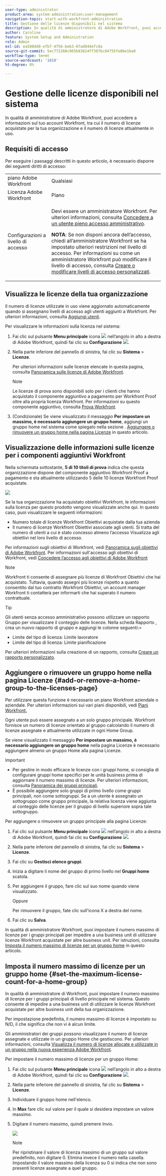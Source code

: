 ```yaml
---
user-type: administrator
product-area: system-administration;user-management
navigation-topic: start-with-workfront-administration
title: Gestione delle licenze disponibili nel sistema
description: In qualità di amministratore di Adobe Workfront, puoi accedere a informazioni sul tuo account Workfront, tra cui il numero di licenze acquistate per la tua organizzazione e il numero di licenze attualmente in uso.
author: Caroline
feature: System Setup and Administration
role: Admin
exl-id: ea580dd0-efb7-4f56-beb3-07ad044efc8a
source-git-commit: 5ec772260c965b83824ff307bc84755fe06e1ba0
workflow-type: tm+mt
source-wordcount: '1018'
ht-degree: 0%

---
```


# Gestione delle licenze disponibili nel sistema

In qualità di amministratore di Adobe Workfront, puoi accedere a informazioni sul tuo account Workfront, tra cui il numero di licenze acquistate per la tua organizzazione e il numero di licenze attualmente in uso.

## Requisiti di accesso

Per eseguire i passaggi descritti in questo articolo, è necessario disporre dei seguenti diritti di accesso:

<table style="table-layout:auto">
 <col> 
 <col> 
 <tbody> 
  <tr> 
   <td role="rowheader">piano Adobe Workfront</td> 
   <td>Qualsiasi</td> 
  </tr> 
  <tr> 
   <td role="rowheader">Licenza Adobe Workfront</td> 
   <td>Piano</td> 
  </tr> 
  <tr> 
   <td role="rowheader">Configurazioni a livello di accesso</td> 
   <td> <p>Devi essere un amministratore Workfront. Per ulteriori informazioni, consulta <a href="../../administration-and-setup/add-users/configure-and-grant-access/grant-a-user-full-administrative-access.md" class="MCXref xref">Concedere a un utente pieno accesso amministrativo</a>.</p> <p><b>NOTA</b>: Se non disponi ancora dell’accesso, chiedi all’amministratore Workfront se ha impostato ulteriori restrizioni nel livello di accesso. Per informazioni su come un amministratore Workfront può modificare il livello di accesso, consulta <a href="../../administration-and-setup/add-users/configure-and-grant-access/create-modify-access-levels.md" class="MCXref xref">Creare o modificare livelli di accesso personalizzati</a>.</p> </td> 
  </tr> 
 </tbody> 
</table>

## Visualizza le licenze della tua organizzazione

Il numero di licenze utilizzate in uso viene aggiornato automaticamente quando si assegnano livelli di accesso agli utenti aggiunti a Workfront. Per ulteriori informazioni, consulta [Aggiungi utenti](../../administration-and-setup/add-users/create-and-manage-users/add-users.md).

Per visualizzare le informazioni sulla licenza nel sistema:

1. Fai clic sul pulsante **Menu principale** icona ![](assets/main-menu-icon.png) nell’angolo in alto a destra di Adobe Workfront, quindi fai clic su **Configurazione** ![](assets/gear-icon-settings.png).

1. Nella parte inferiore del pannello di sinistra, fai clic su **Sistema** > **Licenze**.

   Per ulteriori informazioni sulle licenze elencate in questa pagina, consulta [Panoramica sulle licenze di Adobe Workfront](../../administration-and-setup/add-users/access-levels-and-object-permissions/wf-licenses.md).

   >[!NOTE]
   >
   >Le licenze di prova sono disponibili solo per i clienti che hanno acquistato il componente aggiuntivo a pagamento per Workfront Proof oltre alla propria licenza Workfront. Per informazioni su questo componente aggiuntivo, consulta [Prova Workfront](../../workfront-proof/workfront-proof.md).

1. (Condizionale) Se viene visualizzato il messaggio **Per impostare un massimo, è necessario aggiungere un gruppo home**, aggiungi un gruppo home nel sistema come spiegato nella sezione . [Aggiungere o rimuovere un gruppo home nella pagina Licenze](#add-or-remove-a-home-group-to-the-licenses-page) in questo articolo.

## Visualizzazione delle informazioni sulle licenze per i componenti aggiuntivi Workfront

Nella schermata sottostante, **5 di 10 titoli di prova** indica che questa organizzazione dispone del componente aggiuntivo Workfront Proof a pagamento e sta attualmente utilizzando 5 delle 10 licenze Workfront Proof acquistate.

![](assets/updated-licenses-page.png)

Se la tua organizzazione ha acquistato obiettivi Workfront, le informazioni sulla licenza per questo prodotto vengono visualizzate anche qui. In questo caso, puoi visualizzare le seguenti informazioni:

* Numero totale di licenze Workfront Obiettivi acquistate dalla tua azienda
* Il numero di licenze Workfront Obiettivi associate agli utenti. Si tratta del numero di utenti a cui è stato concesso almeno l’accesso Visualizza agli obiettivi nel loro livello di accesso.

Per informazioni sugli obiettivi di Workfront, vedi [Panoramica sugli obiettivi di Adobe Workfront](../../workfront-goals/goal-management/wf-goals-overview.md). Per informazioni sull&#39;accesso agli obiettivi di Workfront, vedi [Concedere l’accesso agli obiettivi di Adobe Workfront](../../administration-and-setup/add-users/configure-and-grant-access/grant-access-goals.md)

>[!NOTE]
>
>Workfront ti consente di assegnare più licenze di Workfront Obiettivi che hai acquistato. Tuttavia, quando assegni più licenze rispetto a quanto consentito dal tuo contratto Workfront Obiettivi, un account manager Workfront ti contatterà per informarti che hai superato il numero contrattuale.

<!--
If an organization has other paid add-on products, their license information also displays here. If the organization doesn't have any paid add-on products, nothing displays here. (Drafted this because not sure this is accurate: Scenario Planner is an add-on product and its licenses are not displayed there.)
-->

>[!TIP]
>
>Gli utenti senza accesso amministrativo possono utilizzare un rapporto Gruppo per visualizzare il conteggio delle licenze. Nella scheda Rapporto , crea un nuovo rapporto di gruppo e aggiungi le colonne seguenti:>
>* Limite del tipo di licenza: Limite lavoratore
>* Limite del tipo di licenza: Limite pianificazione
>
>Per ulteriori informazioni sulla creazione di un rapporto, consulta [Creare un rapporto personalizzato](../../reports-and-dashboards/reports/creating-and-managing-reports/create-custom-report.md).

## Aggiungere o rimuovere un gruppo home nella pagina Licenze {#add-or-remove-a-home-group-to-the-licenses-page}

Per utilizzare questa funzione è necessario un piano Workfront aziendale o aziendale. Per ulteriori informazioni sui vari piani disponibili, vedi [Piani Workfront.](https://www.workfront.com/plans)

Ogni utente può essere assegnato a un solo gruppo principale. Workfront fornisce un numero di licenze orientato al gruppo calcolando il numero di licenze assegnate e attualmente utilizzate in ogni Home Group.

Se viene visualizzato il messaggio **Per impostare un massimo, è necessario aggiungere un gruppo home** nella pagina Licenze è necessario aggiungere almeno un gruppo Home alla pagina Licenze.

>[!IMPORTANT]
>
>* Per gestire in modo efficace le licenze con i gruppi home, si consiglia di configurare gruppi home specifici per le unità business prima di aggiornare il numero massimo di licenze. Per ulteriori informazioni, consulta [Panoramica dei gruppi principali](../../administration-and-setup/manage-groups/groups-overview/home-groups.md).
>* È possibile aggiungere solo gruppi di primo livello come gruppi principali, non come sottogruppi. Se a un utente è assegnato un sottogruppo come gruppo principale, la relativa licenza viene aggiunta al conteggio delle licenze per il gruppo di livello superiore sopra tale sottogruppo.
>


Per aggiungere o rimuovere un gruppo principale alla pagina Licenze:

1. Fai clic sul pulsante **Menu principale** icona ![](assets/main-menu-icon.png) nell’angolo in alto a destra di Adobe Workfront, quindi fai clic su **Configurazione** ![](assets/gear-icon-settings.png).

1. Nella parte inferiore del pannello di sinistra, fai clic su **Sistema** > **Licenze**.

1. Fai clic su **Gestisci elenco gruppi**.
1. Inizia a digitare il nome del gruppo di primo livello nel **Gruppi home** scatola.
1. Per aggiungere il gruppo, fare clic sul suo nome quando viene visualizzato.

   Oppure

   Per rimuovere il gruppo, fate clic sull&#39;icona X a destra del nome.

1. Fai clic su **Salva**.

In qualità di amministratore Workfront, puoi impostare il numero massimo di licenze per i gruppi principali per impedire a una business unit di utilizzare licenze Workfront acquistate per altre business unit. Per istruzioni, consulta [Imposta il numero massimo di licenze per un gruppo home](#set-the-maximum-license-count-for-a-home-group) in questo articolo.

## Imposta il numero massimo di licenze per un gruppo home {#set-the-maximum-license-count-for-a-home-group}

In qualità di amministratore di Workfront, puoi impostare il numero massimo di licenze per i gruppi principali di livello principale nel sistema. Questo consente di impedire a una business unit di utilizzare le licenze Workfront acquistate per altre business unit della tua organizzazione.

Per impostazione predefinita, il numero massimo di licenze è impostato su N/D, il che significa che non vi è alcun limite.

Gli amministratori dei gruppi possono visualizzare il numero di licenze assegnate e utilizzate in un gruppo Home che gestiscono. Per ulteriori informazioni, consulta [Visualizza il numero di licenze allocate e utilizzate in un gruppo nella nuova esperienza Adobe Workfront](../../administration-and-setup/manage-groups/create-and-manage-groups/view-number-licenses-allocated-used-group.md).

Per impostare il numero massimo di licenze per un gruppo Home:

1. Fai clic sul pulsante **Menu principale** icona ![](assets/main-menu-icon.png) nell’angolo in alto a destra di Adobe Workfront, quindi fai clic su **Configurazione** ![](assets/gear-icon-settings.png).

1. Nella parte inferiore del pannello di sinistra, fai clic su **Sistema** > **Licenze**.

1. Individuare il gruppo home nell&#39;elenco.
1. In **Max** fare clic sul valore per il quale si desidera impostare un valore massimo.
1. Digitare il numero massimo, quindi premere Invio.

   ![](assets/updated-max.png)

   >[!NOTE]
   >
   >Per ripristinare il valore di licenza massimo di un gruppo sul valore predefinito, non digitare 0. Elimina invece il numero nella casella. Impostando il valore massimo della licenza su 0 si indica che non sono presenti licenze assegnate a quel gruppo.

